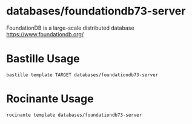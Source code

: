 # databases/foundationdb73-server
FoundationDB is a large-scale distributed database
https://www.foundationdb.org/

# Bastille Usage
```shell
bastille template TARGET databases/foundationdb73-server
```

# Rocinante Usage
```shell
rocinante template databases/foundationdb73-server
```
